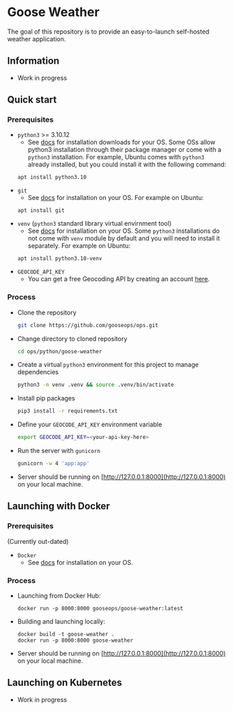 # Goose Weather
The goal of this repository is to provide an easy-to-launch self-hosted weather application.

## Information
- Work in progress
## Quick start
### Prerequisites
- `python3` >= 3.10.12
    - See [docs](https://www.python.org/downloads/) for installation downloads for your OS.  Some OSs allow python3 installation through their package manager or come with a `python3` installation.  For example, Ubuntu comes with `python3` already installed, but you could install it with the following command:
    ```
    apt install python3.10
    ``` 
- `git`
    - See [docs](https://git-scm.com/book/en/v2/Getting-Started-Installing-Git) for installation on your OS.  For example on Ubuntu:
    ```
    apt install git
    ```
- `venv` (`python3` standard library virtual envirnment tool)
    - See [docs](https://docs.docker.com/engine/) for installation on your OS.  Some `python3` installations do not come with `venv` module by default and you will need to install it separately. For example on Ubuntu:
    ```
    apt install python3.10-venv
    ```
- `GEOCODE_API_KEY`
    - You can get a free Geocoding API by creating an account [here](https://geocode.maps.co/).

### Process
- Clone the repository
    ```bash
    git clone https://github.com/gooseops/ops.git
    ```
- Change directory to cloned repository
    ```bash
    cd ops/python/goose-weather
    ```
- Create a virtual `python3` environment for this project to manage dependencies
    ```bash
    python3 -m venv .venv && source .venv/bin/activate
    ```
- Install pip packages
    ```bash
    pip3 install -r requirements.txt
    ```
- Define your `GEOCODE_API_KEY` environment variable
    ```bash
    export GEOCODE_API_KEY=<your-api-key-here>
    ```
- Run the server with `gunicorn`
    ```bash
    gunicorn -w 4 'app:app'
    ```
- Server should be running on [http://127.0.0.1:8000](http://127.0.0.1:8000) on your local machine.
## Launching with Docker
### Prerequisites
(Currently out-dated)
- `Docker`
    - See [docs](https://docs.docker.com/engine/install/) for installation on your OS.
### Process
- Launching from Docker Hub:
    ```
    docker run -p 8000:8000 gooseops/goose-weather:latest
    ```
- Building and launching locally:
    ```
    docker build -t goose-weather .
    docker run -p 8000:8000 goose-weather
    ```
- Server should be running on [http://127.0.0.1:8000](http://127.0.0.1:8000) on your local machine.
## Launching on Kubernetes
- Work in progress
<!-- ### Manifest
### Helm -->
